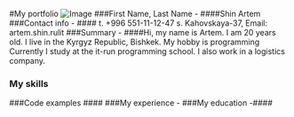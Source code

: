 #My portfolio
![Image](https://lh4.googleusercontent.com/proxy/AbllqP3WkXVOkVEIKiyGMKVCC3klAmnaP6FhfRqc9XxEt571ym7-0xNRmnjSBpqWpaaYrogNSE9vSlh1YYfE7aVo6NJGu1pHXiPCAKKC6ImJhQgM5yGI_QbWcA)
###First Name, Last Name - ####Shin Artem 
###Contact info - #### t. +996 551-11-12-47 s. Kahovskaya-37, Email: artem.shin.rulit
###Summary - ####Hi, my name is Artem. I am 20 years old. I live in the Kyrgyz Republic, Bishkek.
My hobby is programming Currently
I study at the it-run programming school. I also work in a logistics company.
### My skills ####
###Code examples ####
###My experience -
###My education -####
